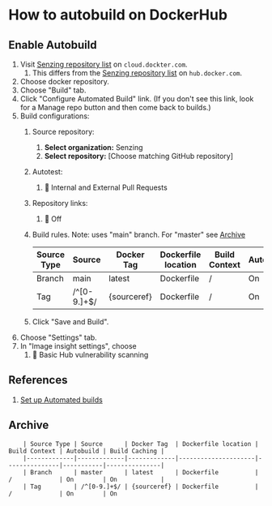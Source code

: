 # How to autobuild on DockerHub

## Enable Autobuild

1. Visit [Senzing repository list](https://cloud.docker.com/u/senzing/repository/list) on `cloud.dockter.com`.
    1. This differs from the [Senzing repository list](https://hub.docker.com/u/senzing) on `hub.docker.com`.
1. Choose docker repository.
1. Choose "Build" tab.
1. Click "Configure Automated Build" link. (If you don't see this link, look for a Manage repo button and then come back to builds.)
1. Build configurations:
    1. Source repository:
        1. **Select organization:** Senzing
        1. **Select repository:** [Choose matching GitHub repository]
    1. Autotest:
        1. :radio_button: Internal and External Pull Requests
    1. Repository links:
        1. :radio_button: Off
    1. Build rules.  Note: uses "main" branch.  For "master" see [Archive](#archive)

        | Source Type | Source      | Docker Tag  | Dockerfile location | Build Context | Autobuild | Build Caching |
        |-------------|-------------|-------------|---------------------|---------------|-----------|---------------|
        | Branch      | main        | latest      | Dockerfile          | /             | On        | On            |
        | Tag         | /^[0-9.]+$/ | {sourceref} | Dockerfile          | /             | On        | On            |

    1. Click "Save and Build".
1. Choose "Settings" tab.
1. In "Image insight settings", choose
    1. :radio_button: Basic Hub vulnerability scanning

## References

1. [Set up Automated builds](https://docs.docker.com/docker-hub/builds/)

## Archive

        | Source Type | Source      | Docker Tag  | Dockerfile location | Build Context | Autobuild | Build Caching |
        |-------------|-------------|-------------|---------------------|---------------|-----------|---------------|
        | Branch      | master      | latest      | Dockerfile          | /             | On        | On            |
        | Tag         | /^[0-9.]+$/ | {sourceref} | Dockerfile          | /             | On        | On
